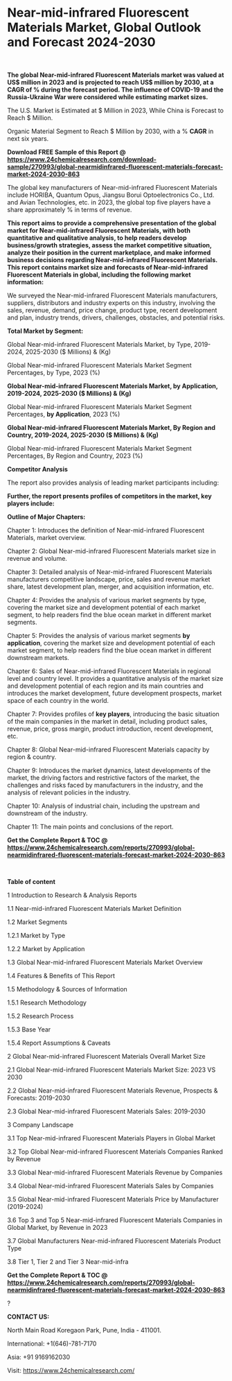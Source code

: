 <h1>Near-mid-infrared Fluorescent Materials Market, Global Outlook and Forecast 2024-2030</h1><br/><p><strong>The global Near-mid-infrared Fluorescent Materials market was valued at US$ million in 2023 and is projected to reach US$ million by 2030, at a <strong>CAGR</strong> of % during the forecast period. The influence of COVID-19 and the Russia-Ukraine War were considered while estimating market sizes.</strong></p>
 
 
 
 <p>The U.S. Market is Estimated at $ Million in 2023, While China is Forecast to Reach $ Million.</p>
 
 
 
 <p>Organic Material Segment to Reach $ Million by 2030, with a % <strong>CAGR</strong> in next six years.</p>
 
 
 
 <div><b>Download FREE Sample of this Report @ <a href="https://www.24chemicalresearch.com/download-sample/270993/global-nearmidinfrared-fluorescent-materials-forecast-market-2024-2030-863">https://www.24chemicalresearch.com/download-sample/270993/global-nearmidinfrared-fluorescent-materials-forecast-market-2024-2030-863</a></b></div>
 
 
 
 <p>The global key manufacturers of Near-mid-infrared Fluorescent Materials include HORIBA, Quantum Opus, Jiangsu Borui Optoelectronics Co., Ltd. and Avian Technologies, etc. in 2023, the global top five players have a share approximately % in terms of revenue.</p>
 
 
 
 <p><strong>This report aims to provide a comprehensive presentation of the global market for Near-mid-infrared Fluorescent Materials, with both quantitative and qualitative analysis, to help readers develop business/growth strategies, assess the market competitive situation, analyze their position in the current marketplace, and make informed business decisions regarding Near-mid-infrared Fluorescent Materials. This report contains market size and forecasts of Near-mid-infrared Fluorescent Materials in global, including the following market information:</strong></p>
 
 
 
 <p>We surveyed the Near-mid-infrared Fluorescent Materials manufacturers, suppliers, distributors and industry experts on this industry, involving the sales, revenue, demand, price change, product type, recent development and plan, industry trends, drivers, challenges, obstacles, and potential risks.</p>
 
 
 
 <p><strong>Total Market by Segment:</strong></p>
 
 
 
 <p>Global Near-mid-infrared Fluorescent Materials Market, by Type, 2019-2024, 2025-2030 ($ Millions) & (Kg)</p>
 
 
 
 <p>Global Near-mid-infrared Fluorescent Materials Market Segment Percentages, by Type, 2023 (%)</p>
 
 
 
 <p><strong>Global Near-mid-infrared Fluorescent Materials Market, <strong>by Application</strong>, 2019-2024, 2025-2030 ($ Millions) & (Kg)</strong></p>
 
 
 
 <p>Global Near-mid-infrared Fluorescent Materials Market Segment Percentages, <strong>by Application</strong>, 2023 (%)</p>
 
 
 
 <p><strong>Global Near-mid-infrared Fluorescent Materials Market, By Region and Country, 2019-2024, 2025-2030 ($ Millions) & (Kg)</strong></p>
 
 
 
 <p>Global Near-mid-infrared Fluorescent Materials Market Segment Percentages, By Region and Country, 2023 (%)</p>
 
 
 
 <p><strong>Competitor Analysis</strong></p>
 
 
 
 <p>The report also provides analysis of leading market participants including:</p>
 
 
 
 <p><strong>Further, the report presents profiles of competitors in the market, <strong>key players</strong> include:</strong></p>
 
 
 
 <p><strong>Outline of Major Chapters:</strong></p>
 
 
 
 <p>Chapter 1: Introduces the definition of Near-mid-infrared Fluorescent Materials, market overview.</p>
 
 
 
 <p>Chapter 2: Global Near-mid-infrared Fluorescent Materials market size in revenue and volume.</p>
 
 
 
 <p>Chapter 3: Detailed analysis of Near-mid-infrared Fluorescent Materials manufacturers competitive landscape, price, sales and revenue market share, latest development plan, merger, and acquisition information, etc.</p>
 
 
 
 <p>Chapter 4: Provides the analysis of various market segments by type, covering the market size and development potential of each market segment, to help readers find the blue ocean market in different market segments.</p>
 
 
 
 <p>Chapter 5: Provides the analysis of various market segments <strong>by application</strong>, covering the market size and development potential of each market segment, to help readers find the blue ocean market in different downstream markets.</p>
 
 
 
 <p>Chapter 6: Sales of Near-mid-infrared Fluorescent Materials in regional level and country level. It provides a quantitative analysis of the market size and development potential of each region and its main countries and introduces the market development, future development prospects, market space of each country in the world.</p>
 
 
 
 <p>Chapter 7: Provides profiles of <strong>key players</strong>, introducing the basic situation of the main companies in the market in detail, including product sales, revenue, price, gross margin, product introduction, recent development, etc.</p>
 
 
 
 <p>Chapter 8: Global Near-mid-infrared Fluorescent Materials capacity by region & country.</p>
 
 
 
 <p>Chapter 9: Introduces the market dynamics, latest developments of the market, the driving factors and restrictive factors of the market, the challenges and risks faced by manufacturers in the industry, and the analysis of relevant policies in the industry.</p>
 
 
 
 <p>Chapter 10: Analysis of industrial chain, including the upstream and downstream of the industry.</p>
 
 
 
 <p>Chapter 11: The main points and conclusions of the report.</p>
 
 
 
 <div><b>Get the Complete Report & TOC @ <a href="https://www.24chemicalresearch.com/reports/270993/global-nearmidinfrared-fluorescent-materials-forecast-market-2024-2030-863">https://www.24chemicalresearch.com/reports/270993/global-nearmidinfrared-fluorescent-materials-forecast-market-2024-2030-863</a></b></div>
 
 
 
 <p><br />
 
 <b>Table of content</b></p>
 
 
 
 <p>1 Introduction to Research & Analysis Reports<br />
 
 1.1 Near-mid-infrared Fluorescent Materials Market Definition<br />
 
 1.2 Market Segments<br />
 
 1.2.1 Market by Type<br />
 
 1.2.2 Market by Application<br />
 
 1.3 Global Near-mid-infrared Fluorescent Materials Market Overview<br />
 
 1.4 Features & Benefits of This Report<br />
 
 1.5 Methodology & Sources of Information<br />
 
 1.5.1 Research Methodology<br />
 
 1.5.2 Research Process<br />
 
 1.5.3 Base Year<br />
 
 1.5.4 Report Assumptions & Caveats<br />
 
 2 Global Near-mid-infrared Fluorescent Materials Overall Market Size<br />
 
 2.1 Global Near-mid-infrared Fluorescent Materials Market Size: 2023 VS 2030<br />
 
 2.2 Global Near-mid-infrared Fluorescent Materials Revenue, Prospects & Forecasts: 2019-2030<br />
 
 2.3 Global Near-mid-infrared Fluorescent Materials Sales: 2019-2030<br />
 
 3 Company Landscape<br />
 
 3.1 Top Near-mid-infrared Fluorescent Materials Players in Global Market<br />
 
 3.2 Top Global Near-mid-infrared Fluorescent Materials Companies Ranked by Revenue<br />
 
 3.3 Global Near-mid-infrared Fluorescent Materials Revenue by Companies<br />
 
 3.4 Global Near-mid-infrared Fluorescent Materials Sales by Companies<br />
 
 3.5 Global Near-mid-infrared Fluorescent Materials Price by Manufacturer (2019-2024)<br />
 
 3.6 Top 3 and Top 5 Near-mid-infrared Fluorescent Materials Companies in Global Market, by Revenue in 2023<br />
 
 3.7 Global Manufacturers Near-mid-infrared Fluorescent Materials Product Type<br />
 
 3.8 Tier 1, Tier 2 and Tier 3 Near-mid-infra</p>
 
 
 
 <div><b>Get the Complete Report & TOC @ <a href="https://www.24chemicalresearch.com/reports/270993/global-nearmidinfrared-fluorescent-materials-forecast-market-2024-2030-863">https://www.24chemicalresearch.com/reports/270993/global-nearmidinfrared-fluorescent-materials-forecast-market-2024-2030-863</a></b></div>
 
 
 
 <p>? </p>
 
 
 
 <p><b>CONTACT US:</b><br />
 
 North Main Road Koregaon Park, Pune, India - 411001.<br />
 
 International: +1(646)-781-7170<br />
 
 Asia: +91 9169162030<br />
 
 Visit: <a href="https://www.24chemicalresearch.com/">https://www.24chemicalresearch.com/</a></p>